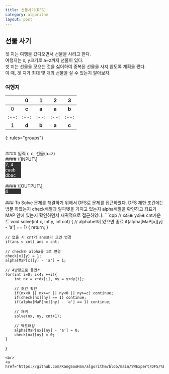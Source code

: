 ```yaml
---
title: 선물사기(DFS)
category: algorithm
layout: post
---
```


## 선물 사기
겟 지는 여행을 갔다오면서 선물을 사려고 한다. \
여행지는 x, y크기로 a~z까지 선물이 있다. \
겟 지는 선물을 모으는 것을 싫어하여 중복된 선물을 사지 않도록 계획을 짰다. \
이 때, 겟 지가 최대 몇 개의 선물을 살 수 있는지 알아보자.
<br>

### 여행지

| | 0 | 1 | 2 | 3 | 
|:--:|:--:|:--:|:--:|:--:|
| 0 | **c** | **a** | **a** | **b** |
|:--:|:--:|:--:|:--:|:--:|
| 1 | **d** | **b** | **a** | **c** |
{: rules="groups"}

<br>
#### 입력
r, c, 선물(a~z)

<br>
#### \[INPUT\]

<div style="background-color: rgb(50, 50, 50); width: 10%; color: white">
2, 4 <br>
caab <br>
dbac
</div>

<br>
#### \[OUTPUT\]
<div style="background-color: rgb(50, 50, 50); width: 10%; color: white">
4
</div>


<br>
### To Solve
문제를 해결하기 위해서 DFS로 문제를 접근하였다.  
DFS 제한 조건에는 방문 하였는지 check배열과 알파벳을 가지고 있는지 alpha배열을 확인하고 좌표가 MAP 안에 있는지 확인하면서 재귀적으로 접근하였다.  
```cpp
// x좌표 y좌표 cnt카운트
void solve(int x, int y, int cnt)
{
    // alphabet이 있으면 종료
    if(alpha[MaP[x][y] - 'a'] == 1)
    {
        return;
    }

    // 없을 시 cnt가 ans보다 크면 변경
    if(ans < cnt) ans = cnt;

    // check와 alpha를 1로 변경
    check[x][y] = 1;
    alpha[MaP[x][y] - 'a'] = 1;

    // 4방향으로 돌면서
    for(int i=0; i<4; ++i){
        int nx = x+dx[i], ny = y+dy[i];

        // 조건 확인
        if(nx<0 || nx>=r || ny<0 || ny>=c) continue;
        if(check[nx][ny] == 1) continue;
        if(alpha[MaP[nx][ny] - 'a'] == 1) continue;

        // 재귀
        solve(nx, ny, cnt+1);

        // 백트래킹
        alpha[MaP[nx][ny] - 'a'] = 0;
        check[nx][ny] = 0;
    }
}
```
<br>
<a href="https://github.com/KangSooHan/algorithm/blob/main/SWExpert/DFS/%EC%84%A0%EB%AC%BC%EC%82%AC%EA%B8%B0/main.cpp">Code</a>
